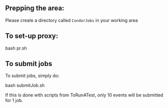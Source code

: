 ## Prepping the area:

Please create a directory called `CondorJobs` in your working area 


## To set-up proxy:

bash pr.sh


## To submit jobs

To submit jobs, simply do:

bash submitJob.sh

If this is done with scripts from ToRunATest, only 10 events will be submitted for 1 job.
